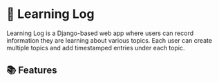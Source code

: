 # 📝 Learning Log

Learning Log is a Django-based web app where users can record information they are learning about various topics. Each user can create multiple topics and add timestamped entries under each topic.

## 📚 Features
